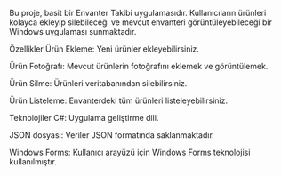 Bu proje, basit bir Envanter Takibi uygulamasıdır. Kullanıcıların ürünleri kolayca ekleyip silebileceği ve mevcut envanteri görüntüleyebileceği bir Windows uygulaması sunmaktadır.

Özellikler
Ürün Ekleme: Yeni ürünler ekleyebilirsiniz.

Ürün Fotoğrafı: Mevcut ürünlerin fotoğrafını eklemek ve görüntülemek.

Ürün Silme: Ürünleri veritabanından silebilirsiniz.

Ürün Listeleme: Envanterdeki tüm ürünleri listeleyebilirsiniz.

Teknolojiler
C#: Uygulama geliştirme dili.

JSON dosyası: Veriler JSON formatında saklanmaktadır.

Windows Forms: Kullanıcı arayüzü için Windows Forms teknolojisi kullanılmıştır.
